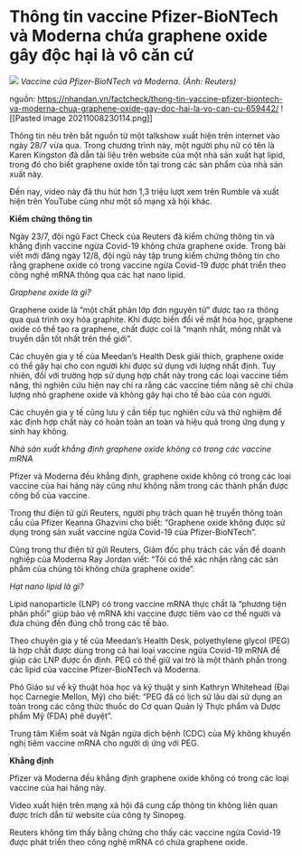 # Thông tin vaccine Pfizer-BioNTech và Moderna chứa graphene oxide gây độc hại là vô căn cứ

![](https://img.nhandan.com.vn/Files/Images/2021/08/12/VACCINE-1628744256269.jpg) _Vaccine của Pfizer-BioNTech và Moderna. (Ảnh: Reuters)_

nguồn: https://nhandan.vn/factcheck/thong-tin-vaccine-pfizer-biontech-va-moderna-chua-graphene-oxide-gay-doc-hai-la-vo-can-cu-659442/
![[Pasted image 20211008230114.png]]

Thông tin nêu trên bắt nguồn từ một talkshow xuất hiện trên internet vào ngày 28/7 vừa qua. Trong chương trình này, một người phụ nữ có tên là Karen Kingston đã dẫn tài liệu trên website của một nhà sản xuất hạt lipid, trong đó cho biết graphene oxide tồn tại trong các sản phẩm của nhà sản xuất này.

Đến nay, video này đã thu hút hơn 1,3 triệu lượt xem trên Rumble và xuất hiện trên YouTube cũng như một số mạng xã hội khác. 

**Kiểm chứng thông tin**

Ngày 23/7, đội ngũ Fact Check của Reuters đã kiểm chứng thông tin và khẳng định vaccine ngừa Covid-19 không chứa graphene oxide. Trong bài viết mới đăng ngày 12/8, đội ngũ này tập trung kiểm chứng thông tin cho rằng graphene oxide có trong vaccine ngừa Covid-19 được phát triển theo công nghệ mRNA thông qua các hạt nano lipid.

_Graphene oxide là gì?_

Graphene oxide là “một chất phân lớp đơn nguyên tử” được tạo ra thông qua quá trình oxy hóa graphite. Khi được biến đổi về mặt hóa học, graphene oxide có thể tạo ra graphene, chất được coi là “mạnh nhất, mỏng nhất và truyền dẫn tốt nhất trên thế giới”. 

Các chuyên gia y tế của Meedan’s Health Desk giải thích, graphene oxide có thể gây hại cho con người khi được sử dụng với lượng nhất định. Tuy nhiên, đối với trường hợp sử dụng hợp chất này trong các loại vaccine tiềm năng, thì nghiên cứu hiện nay chỉ ra rằng các vaccine tiềm năng sẽ chỉ chứa lượng nhỏ graphene oxide và không gây hại cho tế bào của con người.

Các chuyên gia y tế cũng lưu ý cần tiếp tục nghiên cứu và thử nghiệm để xác định hợp chất này có hoàn toàn an toàn và hiệu quả trong ứng dụng y sinh hay không. 

_Nhà sản xuất khẳng định graphene oxide không có trong các vaccine mRNA_

Pfizer và Moderna đều khẳng định, graphene oxide không có trong các loại vaccine của hai hãng này cũng như không nằm trong các thành phần được công bố của vaccine. 

Trong thư điện tử gửi Reuters, người phụ trách quan hệ truyền thông toàn cầu của Pfizer Keanna Ghazvini cho biết: “Graphene oxide không được sử dụng trong sản xuất vaccine ngừa Covid-19 của Pfizer-BioNTech”.

Cũng trong thư điện tử gửi Reuters, Giám đốc phụ trách các vấn đề doanh nghiệp của Moderna Ray Jordan viết: “Tôi có thể xác nhận rằng các sản phẩm của chúng tôi không chứa graphene oxide”.

_Hạt nano lipid là gì?_ 

Lipid nanoparticle (LNP) có trong vaccine mRNA thực chất là “phương tiện phân phối” giúp bảo vệ mRNA khi vaccine được tiêm vào cơ thể người và đưa chúng đến đúng chỗ trong các tế bào. 

Theo chuyên gia y tế của Meedan’s Health Desk, polyethylene glycol (PEG) là hợp chất được dùng trong cả hai loại vaccine ngừa Covid-19 mRNA để giúp các LNP được ổn định. PEG có thể giữ vai trò là một thành phần trong các lipid của vaccine Pfizer-BioNTech và Moderna.

Phó Giáo sư về kỹ thuật hóa học và kỹ thuật y sinh Kathryn Whitehead (Đại học Carnegie Mellon, Mỹ) cho biết: “PEG đã có lịch sử lâu dài sử dụng an toàn trong các công thức thuốc do Cơ quan Quản lý Thực phẩm và Dược phẩm Mỹ (FDA) phê duyệt”.

Trung tâm Kiểm soát và Ngăn ngừa dịch bệnh (CDC) của Mỹ không khuyến nghị tiêm vaccine mRNA cho người dị ứng với PEG.

**Khẳng định**

Pfizer và Moderna đều khẳng định graphene oxide không có trong các loại vaccine của hai hãng này.

Video xuất hiện trên mạng xã hội đã cung cấp thông tin không liên quan được trích dẫn từ website của công ty Sinopeg.

Reuters không tìm thấy bằng chứng cho thấy các vaccine ngừa Covid-19 được phát triển theo công nghệ mRNA có chứa graphene oxide.